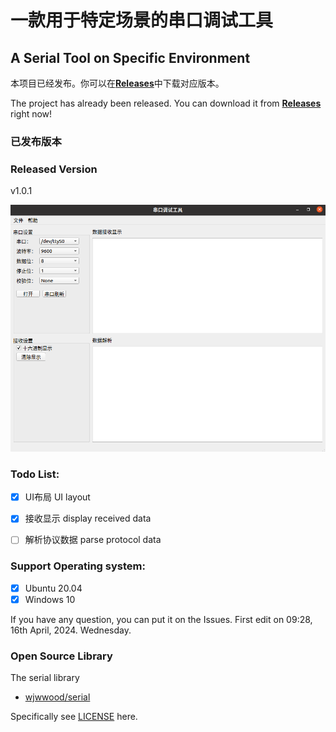 # 一款用于特定场景的串口调试工具
## A Serial Tool on Specific Environment


本项目已经发布。你可以在[**Releases**](https://github.com/Sweaterz/serialTest/releases)中下载对应版本。

The project has already been released. You can download it from [**Releases**](https://github.com/Sweaterz/serialTest/releases) right now!



### 已发布版本
### Released Version
v1.0.1

![sample](images/sample.png)  

### Todo List:
- [x] UI布局  UI layout
- [x] 接收显示  display received data
- [ ] 解析协议数据  parse protocol data


### Support Operating system:

- [x] Ubuntu 20.04
- [X] Windows 10

If you have any question, you can put it on the Issues. 
First edit on 09:28, 16th April, 2024. Wednesday.



### Open Source Library
The serial library
- [wjwwood/serial](https://github.com/wjwwood/serial)  

Specifically see [LICENSE](https://github.com/sweaterz/serialTest/LICENSE) here.
